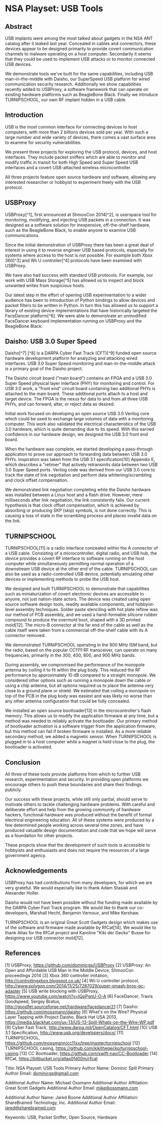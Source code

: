 # NSA Playset: USB Tools

## Abstract

USB implants were among the most talked about gadgets in the NSA ANT catalog
after it leaked last year. Concealed in cables and connectors, these devices
appear to be designed primarily to provide covert communication channels to
malware operating on a host computer. Secondarily it seems that they could be
used to implement USB attacks or to monitor connected USB devices.

We demonstrate tools we've built for the same capabilities, including USB
man-in-the-middle with Daisho, our SuperSpeed USB platform for wired
communication security research. Additionally we show capabilities recently
added to USBProxy, a software framework that can operate on existing hardware
platforms such as BeagleBone Black. Finally we introduce TURNIPSCHOOL, our own
RF implant hidden in a USB cable.

## Introduction

USB is the most common interface for connecting devices to host computers, with
more than 2 billions devices sold per year. With such a large number and wide
variety of devices, there comes a vast surface area to examine for security
vulnerabilities.

We present three projects for exploring the USB protocol, devices, and host
interfaces. They include packet sniffers which are able to monitor and modify
traffic in transit for both High Speed and Super Speed USB interfaces and a
covert USB-attached wireless microcontroller.

All three projects feature open source hardware and software, allowing any
interested researcher or hobbyist to experiment freely with the USB protocol.

## USBProxy

USBProxy[^1], first announced at ShmooCon 2014[^2], is userspace tool for monitoring, modifying, and injecting USB packets in a connection. It was designed as a software solution for inexpensive, off-the-shelf hardware, such as the BeagleBone Black, to enable anyone to examine USB communications.

Since the initial demonstration of USBProxy there has been a great deal of interest in using it to reverse engineer USB based protocols, especially for systems where access to the host is not possible. For example both Xbox 360[^3] and Wii U controller[^4] protocols have been examined with USBProxy.

We have also had success with standard USB protocols. For example, our work with USB Mass Storage[^5] has allowed us to inspect and block unwanted writes from suspicious hosts.

Our latest step in the effort of opening USB experimentation to a wider audience has been to introduction of Python bindings to allow devices and packet filters to be written in Python. In turn this has allowed us to support a library of existing device implementations that have historically targeted the FaceDancer platform[^6]. We were able to demonstrate an unmodified FaceDancer keyboard implementation running on USBProxy and the BeagleBone Black.

## Daisho: USB 3.0 Super Speed

Daisho[^7] [^8] is a DARPA Cyber Fast Track (CFT)[^9] funded open source hardware development platform for analyzing and attacking wired interfaces. USB 3.0 Super Speed monitoring and man-in-the-middle attack is a primary goal of the Daisho project.

The Daisho circuit board ("main board") contains an FPGA and a USB 3.0 Super Speed physical layer interface (PHY) for monitoring and control. For USB 3.0 work, a "front end" circuit board containing two additional PHYs is attached to the main board. These additional ports attach to a host and target device. The FPGA is the nexus for data to and from all three USB PHYs, and can forward, alter, or reject data as desired.

Initial work focused on developing an open source USB 3.0 Verilog core which could be used to exchange large volumes of data with a monitoring computer. This work also validated the electrical characteristics of the USB 3.0 hardware, which is quite demanding due to its speed. With this earned confidence in our hardware design, we designed the USB 3.0 front end board.

When the hardware was complete, we started developing a pass-through application to prove our approach to forwarding data between USB 3.0 PHYs. Inspiration was taken from the USB 3.1 specification[10] Appendix E, which describes a "retimer" that actively retransmits data between two USB 3.0 Super Speed ports. Verilog code was derived from our USB 3.0 core to track the state of link negotiation and perform data whitening/scrambling and clock offset compensation.

We demonstrated link negotiation completing while the Daisho hardware was
installed between a Linux host and a flash drive. However, mere milliseconds
after link negotiation, the link consistently fails. Our current hypothesis is
that clock offset compensation, which is achieved by absorbing or producing SKP
(skip) symbols, is not done correctly. This is causing a loss of state in the
scrambling process and places invalid data on the link.


## TURNIPSCHOOL

TURNIPSCHOOL[11] is a radio interface concealed within the A connector of a USB
cable. Consisting of a microcontroller, digital radio, and USB hub, the device
provides a covert RF interface to software running on the host computer while
simultaneously permitting normal operation of a downstream USB device at the
other end of the cable. TURNIPSCHOOL can also be used as a radio-controlled USB
device, potentially emulating other devices or implementing methods to probe the
USB host.

We designed and built TURNIPSCHOOL to demonstrate that capabilities such as
miniaturization of covert electronic devices are accessible to anyone, not just
nation-state actors. The device was created using open source software design
tools, readily available components, and hobbyist-level assembly techniques.
Solder paste stenciling with hot plate reflow was our method of PCB assembly,
and we used a hand-formable silicone rubber compound to produce the overmold
boot, shaped with a 3D printed mold[12]. The micro-B connector at the far end of
the cable as well as the cable itself were taken from a commercial off-the-shelf
cable with its A connector removed.

We demonstrated TURNIPSCHOOL operating in the 900 MHz ISM band, but the radio,
based on the popular CC1111 RF transceiver, can operate on many frequencies,
primarily in the 300, 400, 800, and 900 MHz bands.

During assembly, we compromised the performance of the monopole antenna by
coiling it to fit within the plug body. This reduced the RF performance by
approximately 10 dB compared to a straight monopole. We considered other options
such as running a monopole down the cable or using a chip antenna, but all
options required us to place the antenna very close to a ground plane or shield.
We estimated that coiling a monopole on top of the PCB in the plug body was
easiest and was likely no worse than any other antenna configuration that could
be fully concealed.

We installed an open source bootloader[13] in the microcontroller's flash
memory. This allows us to modify the application firmware at any time, but a
method was needed to reliably activate the bootloader. Our primary method of
bootloader activation is a software trigger from the application firmware, but
this method can fail if broken firmware is installed. As a more reliable
secondary method, we added a magnetic sensor. When TURNIPSCHOOL is plugged in to
a host computer while a magnet is held close to the plug, the bootloader is
activated.


## Conclusion

All three of these tools provide platforms from which to further USB research,
experimentation and security. In providing open platforms we encourage others to
push these boundaries and share their findings publicly.

Our success with these projects, while still only partial, should serve to
motivate others to tackle challenging hardware problems. With careful and
deliberate effort and help from the growing community of hardware hackers,
functional hardware was produced without the benefit of formal electrical
engineering education. All of these systems were produced by a few determined
people working across several time zones, and have produced valuable design
documentation and code that we hope will serve as a foundation for other
projects.

These projects show that the development of such tools is accessible to
hobbyists and enthusiasts and does not require the resources of a large
government agency.


## Acknowledgements

USBProxy has had contributions from many developers, for which we are very
grateful. We would especially like to thank Adam Stasiak and Alexander Holler.

Daisho would not have been possible without the funding made available by the
DARPA Cyber Fast Track program. We would like to thank our co-developers,
Marshall Hecht, Benjamin Vernoux, and Mike Kershaw.

TURNIPSCHOOL is an original Great Scott Gadgets design which makes use of the
software and firmware made available by RfCat[14]. We would like to thank Atlas
for the RfCat project and Karoline "Kiki der Gecko" Busse for designing our USB
connector mold[12].


## References

[1] USBProxy, https://github.com/dominicgs/USBProxy
[2] USBProxy: An Open and Affordable USB Man in the Middle Device, ShmooCon proceedings 2014
[3] Xbox 360 controller imitation, http://controllingxbox.blogspot.co.uk/
[4] Wii U controller protocol, http://www.polygon.com/2014/11/25/7287029/super-smash-bros-gc-adapter
[5] USB write blocking with USBProxy, https://www.youtube.com/watch?v=IQpPgnU-O-A
[6] FaceDancer, Travis Goodspeed, Sergey Bratus, http://goodfet.sourceforge.net/hardware/facedancer21
[7] Daisho: https://github.com/mossmann/daisho
[8] What's on the Wire? Physical Layer Tapping with Project Daisho, Black Hat USA 2013, https://media.blackhat.com/us-13/US-13-Spill-Whats-on-the-Wire-WP.pdf
[9] Cyber Fast Track, http://www.darpa.mil/OpenCatalog/CFT.html
[10] USB 3.1 Specification, http://www.usb.org/developers/docs/
[11] TURNIPSCHOOL, https://github.com/mossmann/cc11xx/tree/master/turnipschool
[12] TURNIPSCHOOL casing, https://github.com/kikithegecko/turnipschool-casing
[13] CC Bootloader, https://github.com/swift-nav/CC-Bootloader
[14] RfCat, https://bitbucket.org/atlas0fd00m/rfcat


Title: NSA Playset: USB Tools
Primary Author Name: Dominic Spill
Primary Author Email: dominicgs@gmail.com

Additional Author Name: Michael Ossmann
Additional Author Affiliation: Great Scott Gadgets
Additional Author Email: mike@ossmann.com

Additional Author Name: Jared Boone
Additional Author Affiliation: ShareBrained Technology, Inc.
Additional Author Email: jared@sharebrained.com

Keywords: USB, Packet Sniffer, Open Source, Hardware
